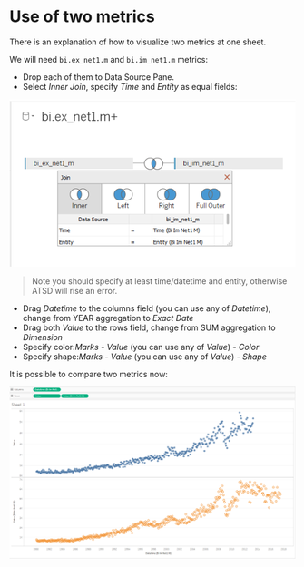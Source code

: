 # Use of two metrics

There is an explanation of how to visualize two metrics at one sheet.

We will need `bi.ex_net1.m` and `bi.im_net1.m` metrics:

- Drop each of them to Data Source Pane.
- Select _Inner Join_, specify _Time_ and _Entity_ as equal fields:

![](images/inner_Join.png)

> Note you should specify at least time/datetime and entity, otherwise ATSD will rise an error.

- Drag _Datetime_ to the columns field (you can use any of _Datetime_), change from YEAR aggregation to _Exact Date_ 
- Drag both _Value_ to the rows field, change from SUM aggregation to _Dimension_
- Specify color:_Marks_ - _Value_ (you can use any of _Value_) - _Color_
- Specify shape:_Marks_ - _Value_ (you can use any of _Value_) - _Shape_

It is possible to compare two metrics now:

![](images/two_metrcS.png)